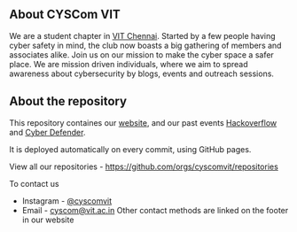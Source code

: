## About CYSCom VIT

We are a student chapter in [VIT Chennai](https://chennai.vit.ac.in). Started by a few people having cyber safety in mind, the club now boasts a big gathering of members and associates alike. Join us on our mission to make the cyber space a safer place. We are mission driven individuals, where we aim to spread awareness about cybersecurity by blogs, events and outreach sessions.

## About the repository

This repository containes our [website](https://cyscomvit.com/), and our past events [Hackoverflow](https://cyscomvit.com/hackoverflow/) and [Cyber Defender](https://cyscomvit.com/cyber-defender).

It is deployed automatically on every commit, using GitHub pages.

View all our repositories - https://github.com/orgs/cyscomvit/repositories

To contact us
 - Instagram - [@cyscomvit](https://instagram.com/cyscomvit)
 - Email - [cyscom@vit.ac.in](mailto:cyscom@vit.ac.in)
 Other contact methods are linked on the footer in our website
 
